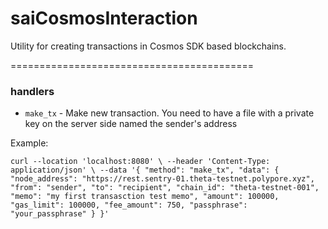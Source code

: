 # saiCosmosInteraction


Utility for creating transactions in Cosmos SDK based blockchains.

==========================================

### handlers

- `make_tx` - Make new transaction. You need to have a file with a private key on the server side named the sender's address


Example:

`curl --location 'localhost:8080' \
--header 'Content-Type: application/json' \
--data '{
"method": "make_tx",
"data": {
"node_address": "https://rest.sentry-01.theta-testnet.polypore.xyz",
"from": "sender",
"to": "recipient",
"chain_id": "theta-testnet-001",
"memo": "my first transasction test memo",
"amount": 100000,
"gas_limit": 100000,
"fee_amount": 750,
"passphrase": "your_passphrase"
}
}'`
